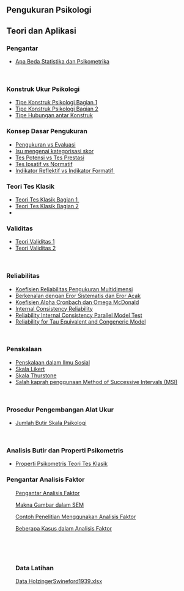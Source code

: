 ## Pengukuran Psikologi 
## Teori dan Aplikasi

<h3 style="text-align: left;">Pengantar</h3><p></p><ul style="text-align: left;"><li><a href="https://www.youtube.com/watch?v=2uf-euuiKIE" target="_blank">Apa Beda Statistika dan Psikometrika</a></li></ul><p></p><p><br /></p>
<h3 style="text-align: left;">Konstruk Ukur Psikologi</h3><p></p><ul style="text-align: left;"><li><a href="https://www.youtube.com/watch?v=CQd2HJKVpQs" target="_blank">Tipe Konstruk Psikologi Bagian 1</a></li><li><a href="https://www.youtube.com/watch?v=2Dg3rGsJzBE" target="_blank">Tipe Konstruk Psikologi Bagian 2</a></li><li><a href="https://www.youtube.com/watch?v=2-FORRa2l-g">Tipe Hubungan antar Konstruk</a></li></ul><p></p>

<h3 style="text-align: left;">Konsep Dasar Pengukuran</h3><p style="text-align: left;"></p><ul style="text-align: left;"><li><a href="https://www.youtube.com/watch?v=OPfPvxKwj5s" target="_blank">Pengukuran vs Evaluasi</a></li><li><a href="https://www.youtube.com/watch?v=ACwo44WGTNk" target="_blank">Isu mengenai kategorisasi skor</a></li><li><a href="https://www.youtube.com/watch?v=nkAUMRC4q6Q" target="_blank">Tes Potensi vs Tes Prestasi</a></li><li><a href="https://www.youtube.com/watch?v=fXONAOnjSMU">Tes Ipsatif vs Normatif</a></li><li><a href="https://www.youtube.com/watch?v=8RXzAQtsrr4" target="_blank">Indikator Reflektif vs Indikator Formatif&nbsp;</a></li></ul><p></p>

<h3 style="text-align: left;">Teori Tes Klasik</h3><p></p><ul style="text-align: left;"><li><a href="https://www.youtube.com/watch?v=Y4uCfy15pWY" target="_blank">Teori Tes Klasik Bagian 1&nbsp;</a></li><li><a href="https://www.youtube.com/watch?v=5Z69vRH0CKg" target="_blank">Teori Tes Klasik Bagian 2</a></li><li><br /></li></ul>

<h3 style="text-align: left;">Validitas</h3><ul style="text-align: left;"><li><a href="https://youtu.be/KTjMRLzi6lQ" target="_blank">Teori Validitas 1</a></li><li><a href="https://youtu.be/B2gsvO2xmto" target="_blank">Teori Validitas 2</a></li></ul><div></div><p></p><div><br /></div>

<h3 style="text-align: left;">Reliabilitas</h3><div><p style="text-align: left;"></p>
<ul style="text-align: left;"><li><a href="https://www.youtube.com/watch?v=ijHZvsL9_P4" target="_blank">Koefisien Reliabilitas Pengukuran Multidimensi</a></li><li><a href="https://www.youtube.com/watch?v=zzybFAYnf2Y" target="_blank">Berkenalan dengan Eror Sistematis dan Eror Acak</a></li><li><a href="https://www.youtube.com/watch?v=YK0cuW4Sr58" target="_blank">Koefisien Alpha Cronbach dan Omega McDonald</a></li><li><a href="https://www.youtube.com/watch?v=2-OfwU6BBMU">Internal Consistency Reliability</a></li><li><a href="https://www.youtube.com/watch?v=a8OPLa1WE6M" target="_blank">Reliability Internal Consistency Parallel Model Test</a></li><li><a href="https://www.youtube.com/watch?v=7t4UJYDoWR4">Reliability for Tau Equivalent and Congeneric Model</a></li></ul><p></p></div><div><br /></div>

<h3 style="text-align: left;"><p style="-webkit-text-stroke-width: 0px; color: black; font-family: &quot;Times New Roman&quot;; font-size: medium; font-style: normal; font-variant-caps: normal; font-variant-ligatures: normal; font-weight: 400; letter-spacing: normal; orphans: 2; text-align: left; text-decoration-color: initial; text-decoration-style: initial; text-decoration-thickness: initial; text-indent: 0px; text-transform: none; white-space: normal; widows: 2; word-spacing: 0px;"></p><ul style="text-align: left;"></ul></h3>

<h3 style="text-align: left;">Penskalaan</h3><div><p style="text-align: left;"></p>
<div><ul style="text-align: left;"><li><a href="https://www.youtube.com/watch?v=k8KhQwRToq0">Penskalaan dalam Ilmu Sosial</a></li><li><a href="https://www.youtube.com/watch?v=sL8I_AW3OpU" target="_blank">Skala Likert</a></li><li><a href="https://www.youtube.com/watch?v=Ph3YeBukTDE" target="_blank">Skala Thurstone</a></li><li><a href="https://www.youtube.com/watch?v=XslfIfGkWU4" target="_blank">Salah kaprah penggunaan Method of Successive Intervals (MSI)</a></li></ul></div><div><br /></div>

<h3 style="text-align: left;">Prosedur Pengembangan Alat Ukur</h3><p style="text-align: left;"></p><ul style="text-align: left;"><li><a href="https://www.youtube.com/watch?v=tMAYsbd-R9s" target="_blank">Jumlah Butir Skala Psikologi</a></li></ul><p></p><div><br /></div>

<h3 style="text-align: left;">Analisis Butir dan Properti Psikometris</h3><div><ul style="text-align: left;"><li><a href="https://www.youtube.com/watch?v=7Yi6kL8oTZU" target="_blank">Properti Psikometris Teori Tes Klasik</a></li></ul></div>

  
<h3 style="text-align: left;">Pengantar Analisis Faktor</h3><p style="text-align: left;"></p><ul style="text-align: left;">
<p><a href="https://archive.org/download/pengantar-analisis-faktor/Pengantar%20Analisis%20Faktor.pdf" target="_blank">Pengantar Analisis Faktor</a></p>

<p><a href="https://archive.org/download/makna-gambar-sem/Makna%20Gambar%20SEM.pdf" target="_blank">Makna Gambar dalam SEM</a></p>

<p><a href="https://archive.org/download/contoh-penelitian-menggunakan-analisis-faktor/Contoh%20Penelitian%20Menggunakan%20Analisis%20Faktor.pdf" target="_blank">Contoh Penelitian Menggunakan Analisis Faktor</a></p>

<p><a href="https://archive.org/download/beberapa-kasus-dalam-analisis-faktor/Beberapa%20Kasus%20dalam%20Analisis%20Faktor.pdf">Beberapa Kasus dalam Analisis Faktor</a></p>

<p>&nbsp;</p>

<p>&nbsp;</p>

<h3 style="text-align: left;"> Data Latihan</h3><div><p style="text-align: left;"></p>


 <p><a href=" https://simpan.ugm.ac.id/s/8YNaSoVh0Gcy4Y5"> Data HolzingerSwineford1939.xlsx</a></p>

  
